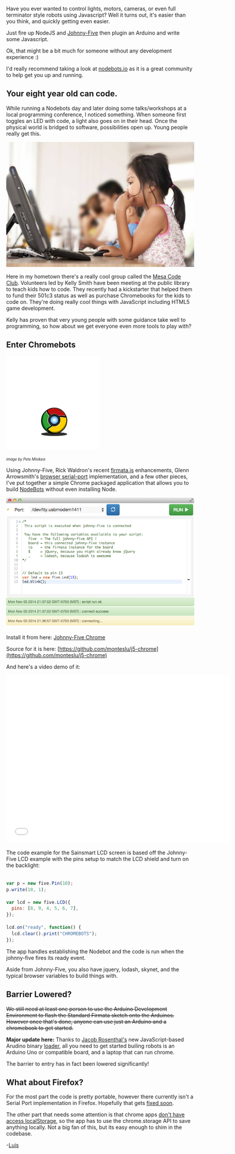 Have you ever wanted to control lights, motors, cameras, or even full terminator style robots using Javascript? Well it turns out, it's easier than you think, and quickly getting even easier.

Just fire up NodeJS and [Johnny-Five](https://github.com/rwaldron/johnny-five) then plugin an Arduino and write some Javascript. 

Ok, that might be a bit much for someone without any development experience :)

I'd really recommend taking a look at [nodebots.io](http://nodebots.io) as it is a great community to help get you up and running.

## Your eight year old can code.

While running a Nodebots day and later doing some talks/workshops at a local programming conference, I noticed something. When someone first toggles an LED with code, a light also goes on in their head.  Once the physical world is bridged to software, possibilities open up.  Young people really get this.

![Mesa Code Club](images/mesacodeclub.jpg)

Here in my hometown there's a really cool group called the [Mesa Code Club](http://mesacodeclub.weebly.com/).  Volunteers led by Kelly Smith have been meeting at the public library to teach kids how to code.  They recently had a kickstarter that helped them to fund their 501c3 status as well as purchase Chromebooks for the kids to code on. They're doing really cool things with JavaScript including HTML5 game development.


Kelly has proven that very young people with some guidance take well to programming, so how about we get everyone even more tools to play with?

## Enter Chromebots

![chromebot](images/chromebot.gif)

<span style="font-size: 0.7em; font-style: italic;">image by Pete Misikea</span>

Using Johnny-Five, Rick Waldron's recent [firmata.js](https://github.com/jgautier/firmata) enhancements, Glenn Arrowsmith's [browser serial-port](https://github.com/garrows/browser-serialport) implementation, and a few other pieces, I've put together a simple Chrome packaged application that allows you to build [NodeBots](http://www.voodootikigod.com/nodebots-the-rise-of-js-robotics/) without even installing Node.

![Bean](images/j5chrome.png)

Install it from here: [Johnny-Five Chrome](https://chrome.google.com/webstore/detail/johnny-five-chrome/gjnfhdmcgnaiogffpdoiecllabiabdee)

Source for it is here: [https://github.com/monteslu/j5-chrome](https://github.com/monteslu/j5-chrome)

And here's a video demo of it:
<p><iframe width="600" height="450" src="//www.youtube.com/embed/XanPBK_RQEQ?rel=0" frameborder="0" allowfullscreen></iframe></p>

The code example for the Sainsmart LCD screen is based off the Johnny-Five LCD example with the pins setup to match the LCD shield and turn on the backlight:

```javascript

var p = new five.Pin(10);
p.write(10, 1);

var lcd = new five.LCD({
  pins: [8, 9, 4, 5, 6, 7],
});

lcd.on("ready", function() {
  lcd.clear().print("CHROMEBOTS");
});

```

The app handles establishing the Nodebot and the code is run when the johnny-five fires its ready event.

Aside from Johnny-Five, you also have jquery, lodash, skynet, and the typical browser variables to build things with.

## Barrier Lowered?

~~We still need at least one person to use the Arduino Development Environment to flash the Standard Firmata sketch onto the Arduinos.  However once that's done, anyone can use just an Arduino and a chromebook to get started.~~

**Major update here:**
Thanks to [Jacob Rosenthal's](https://twitter.com/jacobrosenthal) new JavaScript-based Arudino binary [loader](https://github.com/jacobrosenthal/browserdude), all you need to get started builing robots is an Arduino Uno or compatible board, and a laptop that can run chrome.

The barrier to entry has in fact been lowered significantly!

##   What about Firefox?

For the most part the code is pretty portable, however there currently isn't a Serial Port implementation in Firefox.  Hopefully that gets [fixed soon](https://groups.google.com/forum/#!topic/mozilla.dev.webapi/wykkibp6BKo).

The other part that needs some attention is that chrome apps [don't have access localStorage](https://code.google.com/p/chromium/issues/detail?id=426206), so the app has to use the chrome.storage API to save anything locally.  Not a big fan of this, but its easy enough to shim in the codebase.




-[Luis](https://twitter.com/monteslu)

